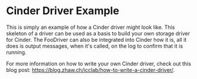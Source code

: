 Cinder Driver Example
===

This is simply an example of how a Cinder driver might look like. This skeleton
of a driver can be used as a basis to build your own storage driver for Cinder.
The FooDriver can also be integrated into Cinder how it is, all it does is
output messages, when it's called, on the log to confirm that it is running.

For more information on how to write your own Cinder driver, check out this
blog post: https://blog.zhaw.ch/icclab/how-to-write-a-cinder-driver/.
